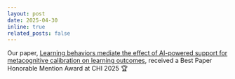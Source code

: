 ```yaml
---
layout: post
date: 2025-04-30
inline: true
related_posts: false
---
```


Our paper, [Learning behaviors mediate the effect of AI-powered support for metacognitive calibration on learning outcomes](https://dl.acm.org/doi/10.1145/3706598.3713960), received a Best Paper Honorable Mention Award at CHI 2025 🏆 
